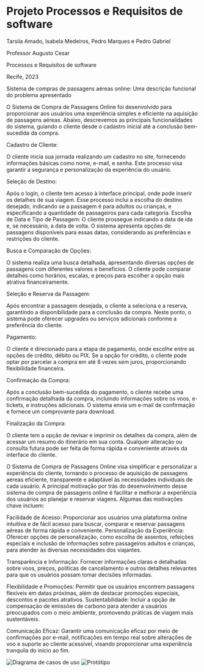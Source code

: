 # Projeto Processos e Requisitos de software
Tarsila Amado, Isabela Medeiros, Pedro Marques e Pedro Gabriel

Professor Augusto Cesar

Processos e Requisitos de software

Recife, 2023

Sistema de compras de passagens aéreas online: 
Uma descrição funcional do problema apresentado

O Sistema de Compra de Passagens Online foi desenvolvido para proporcionar aos usuários
uma experiência simples e eficiente na aquisição de passagens aéreas. Abaixo, descrevemos
as principais funcionalidades do sistema, guiando o cliente desde o cadastro inicial até a
conclusão bem-sucedida da compra.

Cadastro de Cliente:

O cliente inicia sua jornada realizando um cadastro no site, fornecendo informações básicas
como nome, e-mail, e senha. Este processo visa garantir a segurança e personalização da
experiência do usuário.

Seleção de Destino:

Após o login, o cliente tem acesso à interface principal, onde pode inserir os detalhes de sua
viagem. Esse processo inclui a escolha do destino desejado, indicando se a passagem é para
adultos ou crianças, e especificando a quantidade de passageiros para cada categoria.
Escolha de Data e Tipo de Passagem:
O cliente prossegue indicando a data de ida e, se necessário, a data de volta. O sistema
apresenta opções de passagens disponíveis para essas datas, considerando as preferências e
restrições do cliente.

Busca e Comparação de Opções:

O sistema realiza uma busca detalhada, apresentando diversas opções de passagens com
diferentes valores e benefícios. O cliente pode comparar detalhes como horários, escalas, e
preços para escolher a opção mais atrativa financeiramente.

Seleção e Reserva da Passagem:

Após encontrar a passagem desejada, o cliente a seleciona e a reserva, garantindo a
disponibilidade para a conclusão da compra. Neste ponto, o sistema pode oferecer upgrades
ou serviços adicionais conforme a preferência do cliente.

Pagamento:

O cliente é direcionado para a etapa de pagamento, onde escolhe entre as opções de crédito,
débito ou PIX. Se a opção for crédito, o cliente pode optar por parcelar a compra em até 8
vezes sem juros, proporcionando flexibilidade financeira.

Confirmação da Compra:

Após a conclusão bem-sucedida do pagamento, o cliente recebe uma confirmação detalhada
da compra, incluindo informações sobre os voos, e-tickets, e instruções adicionais. O sistema
envia um e-mail de confirmação e fornece um comprovante para download.

Finalização da Compra:

O cliente tem a opção de revisar e imprimir os detalhes da compra, além de acessar um
resumo do itinerário em sua conta. Qualquer alteração ou consulta futura pode ser feita de
forma rápida e conveniente através da interface do cliente.

O Sistema de Compra de Passagens Online visa simplificar e personalizar a experiência do
cliente, tornando o processo de aquisição de passagens aéreas eficiente, transparente e
adaptável às necessidades individuais de cada usuário.
A principal motivação por trás do desenvolvimento desse sistema de compra de passagens
online é facilitar e melhorar a experiência dos usuários ao planejar e reservar viagens.
Algumas das motivações chave incluem:

Facilidade de Acesso: Proporcionar aos usuários uma plataforma online intuitiva e de fácil
acesso para buscar, comparar e reservar passagens aéreas de forma rápida e conveniente.
Personalização da Experiência: Oferecer opções de personalização, como escolha de
assentos, refeições especiais e inclusão de informações sobre passageiros adultos e crianças,
para atender às diversas necessidades dos viajantes.

Transparência e Informação: Fornecer informações claras e detalhadas sobre voos, preços,
políticas de cancelamento e outros detalhes relevantes para que os usuários possam tomar
decisões informadas.

Flexibilidade e Promoções: Permitir que os usuários encontrem passagens flexíveis em datas
próximas, além de destacar promoções especiais, descontos e pacotes atrativos.
Sustentabilidade: Incluir a opção de compensação de emissões de carbono para atender a
usuários preocupados com o meio ambiente, promovendo práticas de viagem mais
sustentáveis.

Comunicação Eficaz: Garantir uma comunicação eficaz por meio de confirmações por e-mail,
notificações em tempo real sobre alterações de voo e suporte ao cliente acessível, visando
proporcionar uma experiência tranquila do início ao fim.

<img src="https://lh6.googleusercontent.com/oxBGydzZvk21m3gC0MIkpGDcLVeMctVvXaCqvnWOzLXaSEePkZOIRNvE4uiUa4sc1UTX85xCXVVIniSOw9jbklysS9whRWtYO09bagj2PTiL2KQKBFckQ4Im7InQBg_C6A=w1280" alt="Diagrama de casos de uso">

<img src="https://lh4.googleusercontent.com/ySbGynu-SQTP62HSV8I5T0AY6SKTXQmCv4O6QJbwb7E2cUzD5WXUT80Nds8oJmbt1KiV3GjUiXwoo7hUG2Qepe-Euo95rKQDbvp5A3O9YPrZIuG3QCYlPfNxg3X09kXPmw=w1280" alt="Protótipo">
